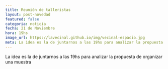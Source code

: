 ```yaml
---
title: Reunión de talleristas
layout: post-novedad
featured: false
categoria: noticia
fecha: 21 de Noviembre
hora: 19hs
image_url: https://lavecinal.github.io/img/vecinal-espacio.jpg
meta: La idea es la de juntarnos a las 19hs para analizar la propuesta de organizar una muestra
---
```


La idea es la de juntarnos a las 19hs para analizar la propuesta de organizar una muestra

